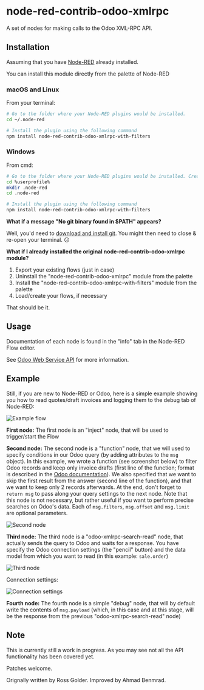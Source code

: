# node-red-contrib-odoo-xmlrpc

A set of nodes for making calls to the Odoo XML-RPC API.

## Installation

Assuming that you have [Node-RED](nodered.org) already installed.

You can install this module directly from the palette of Node-RED

### macOS and Linux
From your terminal:

```bash
# Go to the folder where your Node-RED plugins would be installed.
cd ~/.node-red

# Install the plugin using the following command
npm install node-red-contrib-odoo-xmlrpc-with-filters
```

### Windows
From cmd:

```bash
# Go to the folder where your Node-RED plugins would be installed. Create it if it doesn't exist
cd %userprofile%
mkdir .node-red
cd .node-red

# Install the plugin using the following command
npm install node-red-contrib-odoo-xmlrpc-with-filters
```

__What if a message "No git binary found in $PATH" appears?__

Well, you'd need to [download and install git](https://git-scm.com/downloads). You might then need to close & re-open your terminal. 😕

__What if I already installed the original node-red-contrib-odoo-xmlrpc module?__

1. Export your existing flows (just in case)
2. Uninstall the "node-red-contrib-odoo-xmlrpc" module from the palette
3. Install the "node-red-contrib-odoo-xmlrpc-with-filters" module from the palette
4. Load/create your flows, if necessary

That should be it.

## Usage

Documentation of each node is found in the "info" tab in the Node-RED Flow editor.

See [Odoo Web Service API](https://www.odoo.com/documentation/11.0/webservices/odoo.html) for more information.

## Example

Still, if you are new to Node-RED or Odoo, here is a simple example showing you how to read quotes/draft invoices and logging them to the debug tab of Node-RED:

![Example flow](doc/example-flow.png)

__First node:__
The first node is an "inject" node, that will be used to trigger/start the Flow

__Second node:__
The second node is a "function" node, that we will used to specify conditions in our Odoo query (by adding attributes to the `msg` object). In this example, we wrote a function (see screenshot below) to filter Odoo records and keep only invoice drafts (first line of the function; format is described in the [Odoo documentation](https://www.odoo.com/documentation/11.0/webservices/odoo.html#list-records)). We also specified that we want to skip the first result from the answer (second line of the function), and that we want to keep only 2 records afterwards. At the end, don't forget to `return msg` to pass along your query settings to the next node. Note that this node is not necessary, but rather useful if you want to perform precise searches on Odoo's data. Each of `msg.filters`, `msg.offset` and `msg.limit` are optional parameters.

![Second node](doc/node2.png)

__Third node:__
The third node is a "odoo-xmlrpc-search-read" node, that actually sends the query to Odoo and waits for a response. You have specify the Odoo connection settings (the "pencil" button) and the data model from which you want to read (in this example: `sale.order`)

![Third node](doc/node3.png)

Connection settings:

![Connection settings](doc/node3-config.png)

__Fourth node:__
The fourth node is a simple "debug" node, that will by default write the contents of `msg.payload` (which, in this case and at this stage, will be the response from the previous "odoo-xmlrpc-search-read" node)

## Note

This is currently still a work in progress. As you may see not all the API functionality has been covered yet.

Patches welcome.

Orignally written by Ross Golder. Improved by Ahmad Benmrad.
